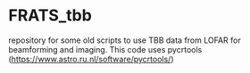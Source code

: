 # FRATS_tbb

repository for some old scripts to use TBB data from LOFAR for beamforming and imaging. This code uses pycrtools (https://www.astro.ru.nl/software/pycrtools/)

